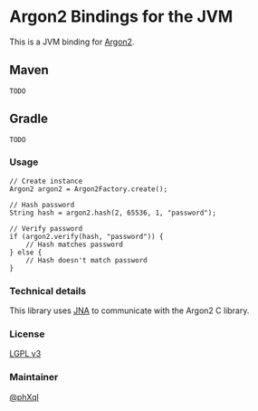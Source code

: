 # Argon2 Bindings for the JVM

This is a JVM binding for [Argon2](https://github.com/P-H-C/phc-winner-argon2).

## Maven
```
TODO
```
## Gradle
```
TODO
```
### Usage
```
// Create instance
Argon2 argon2 = Argon2Factory.create();

// Hash password
String hash = argon2.hash(2, 65536, 1, "password");

// Verify password
if (argon2.verify(hash, "password")) {
    // Hash matches password
} else {
    // Hash doesn't match password
}
```

### Technical details
This library uses [JNA](https://github.com/java-native-access/jna) to communicate with the Argon2 C library.

### License
[LGPL v3](https://www.gnu.org/licenses/lgpl.html)

### Maintainer
[@phXql](https://github.com/phxql)